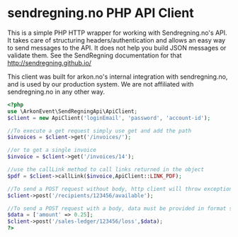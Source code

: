 # sendregning.no PHP API Client

This is a simple PHP HTTP wrapper for working with Sendregning.no's API. It takes care of structuring headers/authentication and allows an easy way to send messages to the API. It does not help you build JSON messages or validate them. See the SendRegning documentation for that http://sendregning.github.io/

This client was built for arkon.no's internal integration with sendregning.no, and is used by our production system. We are not affiliated with sendregning.no in any other way.

```php
<?php
use \ArkonEvent\SendRegningApi\ApiClient;
$client = new ApiClient('loginEmail', 'password', 'account-id');

//To execute a get request simply use get and add the path
$invoices = $client->get('/invoices/');

//or to get a single invoice
$invoice = $client->get('/invoices/14');

//use the callLink method to call links returned in the object
$pdf = $client->callLink($invoice,ApiClient::LINK_PDF);

//To send a POST request without body, http client will throw exception if response is not 200
$client->post('/recipients/123456/available');

//To send a POST request with a body, data must be provided in format supported as input for json_encode 
$data = ['amount' => 0.25];
$client->post('/sales-ledger/123456/loss',$data);
?>
```
